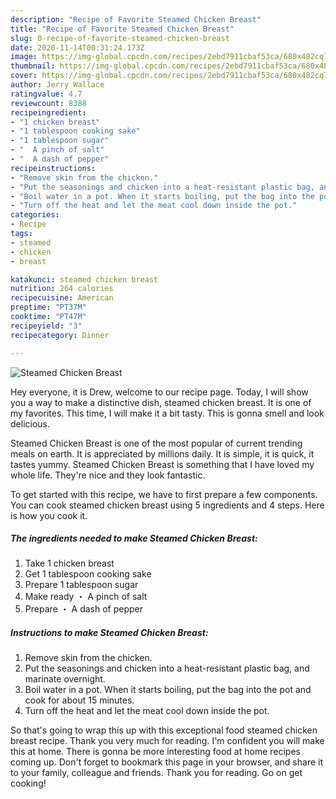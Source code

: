 ```yaml
---
description: "Recipe of Favorite Steamed Chicken Breast"
title: "Recipe of Favorite Steamed Chicken Breast"
slug: 0-recipe-of-favorite-steamed-chicken-breast
date: 2020-11-14T00:31:24.173Z
image: https://img-global.cpcdn.com/recipes/2ebd7911cbaf53ca/680x482cq70/steamed-chicken-breast-recipe-main-photo.jpg
thumbnail: https://img-global.cpcdn.com/recipes/2ebd7911cbaf53ca/680x482cq70/steamed-chicken-breast-recipe-main-photo.jpg
cover: https://img-global.cpcdn.com/recipes/2ebd7911cbaf53ca/680x482cq70/steamed-chicken-breast-recipe-main-photo.jpg
author: Jerry Wallace
ratingvalue: 4.7
reviewcount: 8388
recipeingredient:
- "1 chicken breast"
- "1 tablespoon cooking sake"
- "1 tablespoon sugar"
- "  A pinch of salt"
- "  A dash of pepper"
recipeinstructions:
- "Remove skin from the chicken."
- "Put the seasonings and chicken into a heat-resistant plastic bag, and marinate overnight."
- "Boil water in a pot. When it starts boiling, put the bag into the pot and cook for about 15 minutes."
- "Turn off the heat and let the meat cool down inside the pot."
categories:
- Recipe
tags:
- steamed
- chicken
- breast

katakunci: steamed chicken breast 
nutrition: 264 calories
recipecuisine: American
preptime: "PT37M"
cooktime: "PT47M"
recipeyield: "3"
recipecategory: Dinner

---
```



![Steamed Chicken Breast](https://img-global.cpcdn.com/recipes/2ebd7911cbaf53ca/680x482cq70/steamed-chicken-breast-recipe-main-photo.jpg)

Hey everyone, it is Drew, welcome to our recipe page. Today, I will show you a way to make a distinctive dish, steamed chicken breast. It is one of my favorites. This time, I will make it a bit tasty. This is gonna smell and look delicious.



Steamed Chicken Breast is one of the most popular of current trending meals on earth. It is appreciated by millions daily. It is simple, it is quick, it tastes yummy. Steamed Chicken Breast is something that I have loved my whole life. They're nice and they look fantastic.


To get started with this recipe, we have to first prepare a few components. You can cook steamed chicken breast using 5 ingredients and 4 steps. Here is how you cook it.

<!--inarticleads1-->

##### The ingredients needed to make Steamed Chicken Breast:

1. Take 1 chicken breast
1. Get 1 tablespoon cooking sake
1. Prepare 1 tablespoon sugar
1. Make ready  ・ A pinch of salt
1. Prepare  ・ A dash of pepper




<!--inarticleads2-->

##### Instructions to make Steamed Chicken Breast:

1. Remove skin from the chicken.
1. Put the seasonings and chicken into a heat-resistant plastic bag, and marinate overnight.
1. Boil water in a pot. When it starts boiling, put the bag into the pot and cook for about 15 minutes.
1. Turn off the heat and let the meat cool down inside the pot.




So that's going to wrap this up with this exceptional food steamed chicken breast recipe. Thank you very much for reading. I'm confident you will make this at home. There is gonna be more interesting food at home recipes coming up. Don't forget to bookmark this page in your browser, and share it to your family, colleague and friends. Thank you for reading. Go on get cooking!
